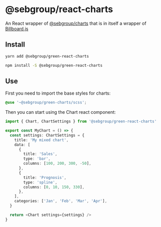 # @sebgroup/react-charts

An React wrapper of [@sebgroup/charts](https://github.com/sebgroup/green/tree/main/libs/charts) that is in itself a wrapper of [Billboard.js](https://naver.github.io/billboard.js/)

## Install

```bash
yarn add @sebgroup/green-react-charts
```

```bash
npm install -S @sebgroup/green-react-charts
```

## Use

First you need to import the base styles for charts:

```scss
@use '~@sebgroup/green-charts/scss';
```

Then you can start using the Chart react component:

```typescript
import { Chart, ChartSettings } from '@sebgroup/green-react-charts'

export const MyChart = () => {
  const settings: ChartSettings = {
    title: 'My mixed chart',
    data: [
      {
        title: 'Sales',
        type: 'bar',
        columns: [100, 200, 300, -50],
      },
      {
        title: 'Prognosis',
        type: 'spline',
        columns: [0, 10, 150, 330],
      },
    ],
    categories: ['Jan', 'Feb', 'Mar', 'Apr'],
  }

  return <Chart settings={settings} />
}
```

